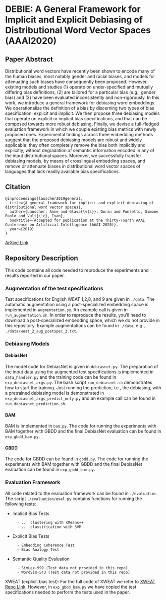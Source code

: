 # DEBIE: A General Framework for Implicit and Explicit Debiasing of Distributional Word Vector Spaces (AAAI2020)

## Paper Abstract

Distributional word vectors have recently been shown to encode many of the human biases, most notably gender and racial biases, and models for attenuating such biases have consequently been proposed. However, existing models and studies (1) operate on under-specified and mutually differing bias definitions, (2) are tailored for a particular bias (e.g., gender bias) and (3) have been evaluated inconsistently and non-rigorously. In this work, we introduce a general framework for debiasing word embeddings. We operationalize the definition of a bias by discerning two types of bias specification: explicit and implicit. We then propose three debiasing models that operate on explicit or implicit bias specifications, and that can be composed towards more robust debiasing. Finally, we devise a full-fledged evaluation framework in which we couple existing bias metrics with newly proposed ones. Experimental findings across three embedding methods suggest that the proposed debiasing models are robust and widely applicable: they often completely remove the bias both implicitly and explicitly, without degradation of semantic information encoded in any of the input distributional spaces. Moreover, we successfully transfer debiasing models, by means of crosslingual embedding spaces, and remove or attenuate biases in distributional word vector spaces of languages that lack readily available bias specifications.

## Citation

```
@inproceedings{lauscher2019general,
  title={A general framework for implicit and explicit debiasing of distributional word vector spaces},
  author={Lauscher, Anne and Glava{\v{s}}, Goran and Ponzetto, Simone Paolo and Vuli{\'c}, Ivan},
  booktitle={Accepted for publication at the Thirty-Fourth AAAI Conference on Artificial Intelligence (AAAI 2020)},
  year={2019}
}
```

[ArXive Link](https://arxiv.org/abs/1909.06092)

## Repository Description

This code contains all code needed to reproduce the experiments and results reported in our paper.

### Augmentation of the test specifications

Test specifications for English WEAT 1,2,8, and 9 are given in `./data`.
The automatic augmentation using a post-specialized embedding space is implemented in `augmentation.py`. An example call is given in `run_augmentation.sh`.
In order to reproduce the results, you'll need to download a post-specialized embedding space, which we do not provide in this repository.
Example augmentations can be found in `./data`, e.g., `./data/weat_2_aug_postspec_2.txt`.

### Debiasing Models

#### DebiasNet

The model code for DebiasNet is given in `debiasnet.py`. The preparation of the input data using the augmented
test specifications is implemented in `data_handler.py` and the training code can be found in `exp_debiasnet_args.py`.
The bash script `run_debiasnet.sh` demonstrates how to start the training.
Just running the prediction, i.e., the debiasing, with a pretrained debiasing model is demonstrated in
`exp_debiasnet_args_predict_only.py` and an example call can be found in `run_debiasnet_prediction.sh`.

#### BAM
BAM is implemented in `bam.py`. The code for running the experiments with BAM together with GBDD and the final DebiasNet
evaluation can be found in `exp_gbdd_bam.py`.

#### GBDD
The code for GBDD can be found in `gbdd.py`. The code for running the experiments with BAM together with GBDD and the final DebiasNet
evaluation can be found in `exp_gbdd_bam.py`.

### Evaluation Framework

All code related to the evaluation framework can be found in `./evaluation`. The script `./evaluation/eval.py` contains
functions for running the following tests:

- Implicit Bias Tests

        - ... clustering with KMeans++
        - ... classification with SVM

- Explicit Bias Tests

        - Embedding Coherence Test
        - Bias Analogy Test

- Semantic Quality Evaluation

        - SimLex-999 (Test data not provided in this repo)
        - WordSim-543 (Test data not provided in this repo)

XWEAT (explicit bias test): For the full code of XWEAT we refer to [XWEAT Repo Link](https://github.com/umanlp/XWEAT).
However, in `exp_gbdd_bam.py` we have copied the test specifications needed to perform the tests used in the paper.

